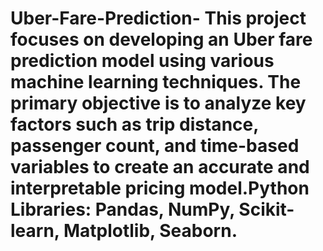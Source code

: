 # Uber-Fare-Prediction- This project focuses on developing an Uber fare prediction model using various machine learning techniques. The primary objective is to analyze key factors such as trip distance, passenger count, and time-based variables to create an accurate and interpretable pricing model.Python Libraries: Pandas, NumPy, Scikit-learn, Matplotlib, Seaborn. 
